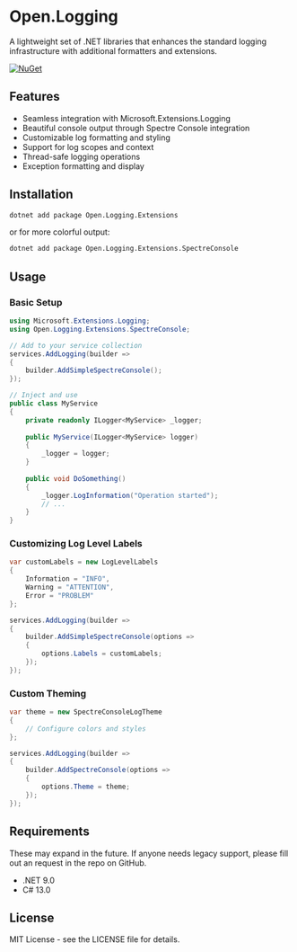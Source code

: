 # Open.Logging

A lightweight set of .NET libraries that enhances the standard logging infrastructure with additional formatters and extensions.

[![NuGet](https://img.shields.io/nuget/v/Open.Logging.Extensions.svg?label=NuGet)](https://www.nuget.org/packages/Open.Logging.Extensions/)

## Features

- Seamless integration with Microsoft.Extensions.Logging
- Beautiful console output through Spectre Console integration
- Customizable log formatting and styling
- Support for log scopes and context
- Thread-safe logging operations
- Exception formatting and display

## Installation

```sh
dotnet add package Open.Logging.Extensions
```
or for more colorful output:
```sh
dotnet add package Open.Logging.Extensions.SpectreConsole
```


## Usage

### Basic Setup

```csharp
using Microsoft.Extensions.Logging;
using Open.Logging.Extensions.SpectreConsole;

// Add to your service collection
services.AddLogging(builder =>
{
    builder.AddSimpleSpectreConsole();
});

// Inject and use
public class MyService
{
    private readonly ILogger<MyService> _logger;
    
    public MyService(ILogger<MyService> logger)
    {
        _logger = logger;
    }
    
    public void DoSomething()
    {
        _logger.LogInformation("Operation started");
        // ...
    }
}
```

### Customizing Log Level Labels

```csharp
var customLabels = new LogLevelLabels
{
    Information = "INFO",
    Warning = "ATTENTION",
    Error = "PROBLEM"
};

services.AddLogging(builder =>
{
    builder.AddSimpleSpectreConsole(options =>
    {
        options.Labels = customLabels;
    });
});
```

### Custom Theming

```csharp
var theme = new SpectreConsoleLogTheme
{
    // Configure colors and styles
};

services.AddLogging(builder =>
{
    builder.AddSpectreConsole(options =>
    {
        options.Theme = theme;
    });
});
```

## Requirements

These may expand in the future.  If anyone needs legacy support, please fill out an request in the repo on GitHub.

- .NET 9.0
- C# 13.0

## License

MIT License - see the LICENSE file for details.